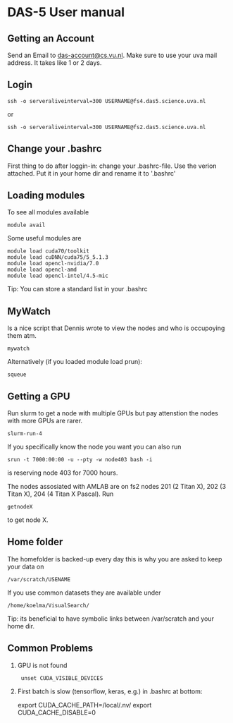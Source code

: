 # DAS-5 User manual

## Getting an Account

Send an Email to das-account@cs.vu.nl. Make sure to use your uva mail address.
It takes like 1 or 2 days.

## Login

	ssh -o serveraliveinterval=300 USERNAME@fs4.das5.science.uva.nl

or 
	
	ssh -o serveraliveinterval=300 USERNAME@fs2.das5.science.uva.nl

## Change your .bashrc

First thing to do after loggin-in: change your .bashrc-file. Use the verion attached. Put it in your home dir and rename it to '.bashrc'


## Loading modules

To see all modules available
	
	module avail

Some useful modules are

	module load cuda70/toolkit
	module load cuDNN/cuda75/5_5.1.3
	module load opencl-nvidia/7.0
	module load opencl-amd
	module load opencl-intel/4.5-mic

Tip: You can store a standard list in your .bashrc

## MyWatch

Is a nice script that Dennis wrote to view the nodes and who is occupoying them atm.
	
	mywatch

Alternatively (if you loaded module load prun):

	squeue

## Getting a GPU

Run slurm to get a node with multiple GPUs but pay attenstion the nodes with more GPUs are rarer.

	slurm-run-4

If you specifically know the node you want you can also run

	srun -t 7000:00:00 -u --pty -w node403 bash -i

is reserving node 403 for 7000 hours.

The nodes assosiated with AMLAB are on fs2 nodes 201 (2 Titan X), 202 (3 Titan X), 204 (4 Titan X Pascal). Run 

 	getnodeX

to get node X.

## Home folder

The homefolder is backed-up every day this is why you are asked to keep your data on

	/var/scratch/USENAME

If you use common datasets they are available under
	
	/home/koelma/VisualSearch/


Tip: its beneficial to have symbolic links between /var/scratch and your home dir.

## Common Problems

1. GPU is not found

		unset CUDA_VISIBLE_DEVICES
		
2. First batch is slow (tensorflow, keras, e.g.)
in .bashrc at bottom:

	export CUDA_CACHE_PATH=/local/.nv/ 
	export CUDA_CACHE_DISABLE=0
